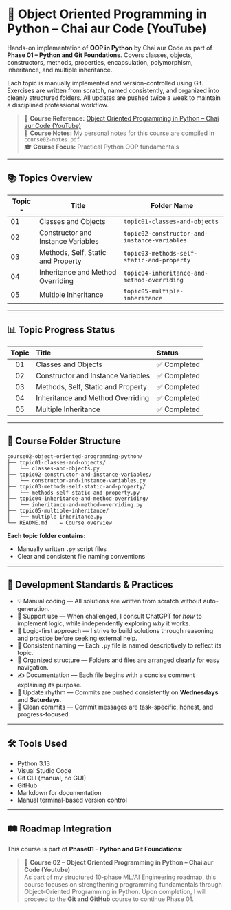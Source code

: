 # 📘 Object Oriented Programming in Python – Chai aur Code (YouTube)

Hands-on implementation of **OOP in Python** by Chai aur Code as part of **Phase 01 – Python and Git Foundations**. Covers classes, objects, constructors, methods, properties, encapsulation, polymorphism, inheritance, and multiple inheritance.

Each topic is manually implemented and version-controlled using Git. Exercises are written from scratch, named consistently, and organized into cleanly structured folders. All updates are pushed twice a week to maintain a disciplined professional workflow.

> 🔗 **Course Reference:** [Object Oriented Programming in Python – Chai aur Code (YouTube)](https://www.youtube.com/watch?v=6soT3DMBJGQ&t=3s)  
> 📒 **Course Notes:** My personal notes for this course are compiled in `course02-notes.pdf`  
> 🎓 **Course Focus:** Practical Python OOP fundamentals

---

## 📚 Topics Overview

| Topic  - | Title                               | Folder Name                                  |
|----------|-------------------------------------|----------------------------------------------|
| 01       | Classes and Objects                 | `topic01-classes-and-objects`                |
| 02       | Constructor and Instance Variables  | `topic02-constructor-and-instance-variables` |
| 03       | Methods, Self, Static and Property  | `topic03-methods-self-static-and-property`   |
| 04       | Inheritance and Method Overriding   | `topic04-inheritance-and-method-overriding`  |
| 05       | Multiple Inheritance                | `topic05-multiple-inheritance`               |

---

## 📊 Topic Progress Status

| Topic    | Title                              | Status         |
|:--------:|:-----------------------------------|:---------------|
|   01     | Classes and Objects                | ✅ Completed   |
|   02     | Constructor and Instance Variables | ✅ Completed   |
|   03     | Methods, Self, Static and Property | ✅ Completed   |
|   04     | Inheritance and Method Overriding  | ✅ Completed   |
|   05     | Multiple Inheritance               | ✅ Completed   |

---

## 🧱 Course Folder Structure

```
course02-object-oriented-programming-python/
├── topic01-classes-and-objects/
│   └── classes-and-objects.py
├── topic02-constructor-and-instance-variables/
│   └── constructor-and-instance-variables.py
├── topic03-methods-self-static-and-property/
│   └── methods-self-static-and-property.py
├── topic04-inheritance-and-method-overriding/
│   └── inheritance-and-method-overriding.py
├── topic05-multiple-inheritance/ 
│   └── multiple-inheritance.py
└── README.md    ← Course overview 

```

**Each topic folder contains:**
- Manually written `.py` script files  
- Clear and consistent file naming conventions

---

## 🧭 Development Standards & Practices

- 💡 Manual coding — All solutions are written from scratch without auto-generation.
- 🤝 Support use — When challenged, I consult ChatGPT for *how* to implement logic, while independently exploring *why* it works.
- 🧠 Logic-first approach — I strive to build solutions through reasoning and practice before seeking external help.
- 🧪 Consistent naming — Each `.py` file is named descriptively to reflect its topic.
- 📁 Organized structure — Folders and files are arranged clearly for easy navigation.
- ✍️ Documentation — Each file begins with a concise comment explaining its purpose.
- 🔄 Update rhythm — Commits are pushed consistently on **Wednesdays** and **Saturdays**.
- 📌 Clean commits — Commit messages are task-specific, honest, and progress-focused.

---

## 🛠️ Tools Used

- Python 3.13  
- Visual Studio Code  
- Git CLI (manual, no GUI)  
- GitHub  
- Markdown for documentation  
- Manual terminal-based version control

---

## 🛤️ Roadmap Integration

This course is part of **Phase01 – Python and Git Foundations**:

> 🔸 **Course 02 – Object Oriented Programming in Python – Chai aur Code (Youtube)**  
As part of my structured 10-phase ML/AI Engineering roadmap, this course focuses on strengthening programming fundamentals through Object-Oriented Programming in Python. Upon completion, I will proceed to the **Git and GitHub** course to continue Phase 01.